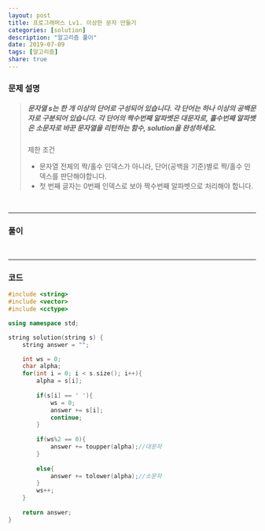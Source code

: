 ```yaml
---
layout: post
title: 프로그래머스 Lv1. 이상한 문자 만들기
categories: [solution]
description: "알고리즘 풀이"
date: 2019-07-09
tags: [알고리즘]
share: true
---
```


### 문제 설명
> ##### 문자열 s는 한 개 이상의 단어로 구성되어 있습니다. 각 단어는 하나 이상의 공백문자로 구분되어 있습니다. 각 단어의 짝수번째 알파벳은 대문자로, 홀수번째 알파벳은 소문자로 바꾼 문자열을 리턴하는 함수, solution을 완성하세요.
> 
> 제한 조건
> * 문자열 전체의 짝/홀수 인덱스가 아니라, 단어(공백을 기준)별로 짝/홀수 인덱스를 판단해야합니다.
> * 첫 번째 글자는 0번째 인덱스로 보아 짝수번째 알파벳으로 처리해야 합니다.

<br>

- - -

### 풀이

<br>

- - -

### 코드
```cpp
#include <string>
#include <vector>
#include <cctype>

using namespace std;

string solution(string s) {
    string answer = "";

    int ws = 0;
    char alpha;
    for(int i = 0; i < s.size(); i++){
        alpha = s[i];
        
        if(s[i] == ' '){
            ws = 0;
            answer += s[i];
            continue;
        }
        
        if(ws%2 == 0){
            answer += toupper(alpha);//대문자
        }
        
        else{
            answer += tolower(alpha);//소문자
        }
        ws++;        
    }
    
    return answer;
}
```
